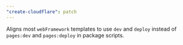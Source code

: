 ```yaml
---
"create-cloudflare": patch
---
```


Aligns most `webFramework` templates to use `dev` and `deploy` instead of `pages:dev` and `pages:deploy` in package scripts.
